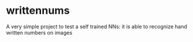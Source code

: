 # writtennums
A very simple project to test a self trained NNs: it is able to recognize hand written numbers on images
